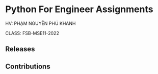 
# Python For Engineer Assignments
HV: PHẠM NGUYỄN PHÚ KHANH

CLASS: FSB-MSE11-2022




[comment]: #cover


## Releases


## Contributions

